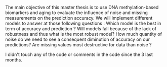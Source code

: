 The main objective of this master thesis is to use DNA methylation-based biomarkers and aging to evaluate the influence of noise and missing measurements on the
prediction accuracy. We will implement different models to answer at those following questions : Which model is the best in term of accuracy and prediction ?
Will models fall because of the lack of robustness and thus what is the most robust
model? How much quantity of noise do we need to see a consequent diminution
of accuracy on our predictions? Are missing values most destructive for data than
noise ?

I didn't touch any of the code or comments in the code since the 3 last months.
